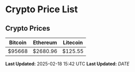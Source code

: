 # Crypto Price List

## Crypto Prices
| Bitcoin | Ethereum | Litecoin |
| ------- | -------- | -------- |
| $95668 | $2680.96 | $125.55 |
**Last Updated:** 2025-02-18 15:42 UTC
**Last Updated:** $DATE$

